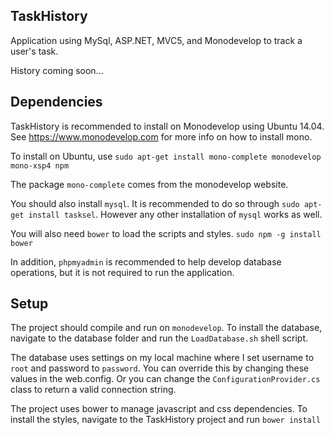 TaskHistory
-------

Application using MySql, ASP.NET, MVC5, and Monodevelop to track a user's task. 

History coming soon...

Dependencies
--------

TaskHistory is recommended to install on Monodevelop using Ubuntu 14.04. See https://www.monodevelop.com for more info on how to install mono.

To install on Ubuntu, use `sudo apt-get install mono-complete monodevelop mono-xsp4 npm`

The package `mono-complete` comes from the monodevelop website.

You should also install `mysql`. It is recommended to do so through `sudo apt-get install tasksel`. However any other installation of `mysql` works as well.

You will also need `bower` to load the scripts and styles. `sudo npm -g install bower`

In addition, `phpmyadmin` is recommended to help develop database operations, but it is not required to run the application.

Setup
----
The project should compile and run on `monodevelop`. To install the database, navigate to the database folder and run the `LoadDatabase.sh` shell script.

The database uses settings on my local machine where I set username to `root` and password to `password`. You can override this by changing these values in the web.config. Or you can change the `ConfigurationProvider.cs` class to return a valid connection string.

The project uses bower to manage javascript and css dependencies. To install the styles, navigate to the TaskHistory project and run `bower install`
